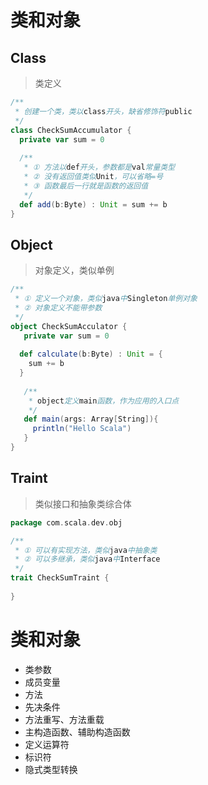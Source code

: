 # 类和对象

## Class

> 类定义

```scala
/**
 * 创建一个类，类以class开头，缺省修饰符public
 */
class CheckSumAccumulator {
  private var sum = 0
  
  /**
   * ① 方法以def开头，参数都是val常量类型
   * ② 没有返回值类似Unit，可以省略=号
   * ③ 函数最后一行就是函数的返回值
   */
  def add(b:Byte) : Unit = sum += b
}
```

##  Object

> 对象定义，类似单例

```scala
/**
 * ① 定义一个对象，类似java中Singleton单例对象
 * ② 对象定义不能带参数
 */
object CheckSumAcculator {
   private var sum = 0
  
  def calculate(b:Byte) : Unit = {
    sum += b
  }
   
   /**
    * object定义main函数，作为应用的入口点
    */
   def main(args: Array[String]){
     println("Hello Scala")
   }
}
```

## Traint

> 类似接口和抽象类综合体

```scala
package com.scala.dev.obj

/**
 * ① 可以有实现方法，类似java中抽象类
 * ② 可以多继承，类似java中Interface
 */
trait CheckSumTraint {
  
}
```

# 类和对象

- 类参数
- 成员变量
- 方法
- 先决条件
- 方法重写、方法重载
- 主构造函数、辅助构造函数
- 定义运算符
- 标识符
- 隐式类型转换


